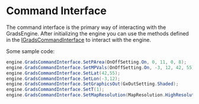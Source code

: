 # Command Interface

The command interface is the primary way of interacting with the GradsEngine.
After initializing the engine you can use the methods defined in the [IGradsCommandInterface](/api/gradssharp/GradsSharp.IGradsCommandInterface.html) to interact with the engine.


Some sample code:

```csharp
engine.GradsCommandInterface.SetPArea(OnOffSetting.On, 0, 11, 0, 8);
engine.GradsCommandInterface.SetMPVals(OnOffSetting.On, -3, 12, 42, 55);
engine.GradsCommandInterface.SetLat(42,55);
engine.GradsCommandInterface.SetLon(-3,12);
engine.GradsCommandInterface.SetGraphicsOut(GxOutSetting.Shaded);
engine.GradsCommandInterface.SetT(1);
engine.GradsCommandInterface.SetMapResolution(MapResolution.HighResolution);
```

